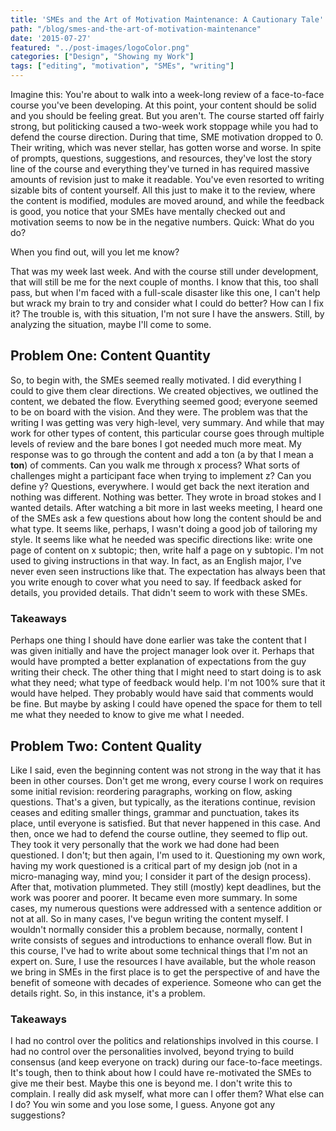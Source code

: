 ```yaml
---
title: 'SMEs and the Art of Motivation Maintenance: A Cautionary Tale'
path: "/blog/smes-and-the-art-of-motivation-maintenance"
date: '2015-07-27'
featured: "../post-images/logoColor.png"
categories: ["Design", "Showing my Work"]
tags: ["editing", "motivation", "SMEs", "writing"]
---
```


Imagine this: You're about to walk into a week-long review of a face-to-face course you've been developing. At this point, your content should be solid and you should be feeling great. But you aren't. The course started off fairly strong, but politicking caused a two-week work stoppage while you had to defend the course direction. During that time, SME motivation dropped to 0\. Their writing, which was never stellar, has gotten worse and worse. In spite of prompts, questions, suggestions, and resources, they've lost the story line of the course and everything they've turned in has required massive amounts of revision just to make it readable. You've even resorted to writing sizable bits of content yourself. All this just to make it to the review, where the content is modified, modules are moved around, and while the feedback is good, you notice that your SMEs have mentally checked out and motivation seems to now be in the negative numbers. Quick: What do you do?

When you find out, will you let me know?

That was my week last week. And with the course still under development, that will still be me for the next couple of months. I know that this, too shall pass, but when I'm faced with a full-scale disaster like this one, I can't help but wrack my brain to try and consider what I could do better? How can I fix it? The trouble is, with this situation, I'm not sure I have the answers. Still, by analyzing the situation, maybe I'll come to some.

## Problem One: Content Quantity

So, to begin with, the SMEs seemed really motivated. I did everything I could to give them clear directions. We created objectives, we outlined the content, we debated the flow. Everything seemed good; everyone seemed to be on board with the vision. And they were. The problem was that the writing I was getting was very high-level, very summary. And while that may work for other types of content, this particular course goes through multiple levels of review and the bare bones I got needed much more meat. My response was to go through the content and add a ton (a by that I mean a **ton**) of comments. Can you walk me through x process? What sorts of challenges might a participant face when trying to implement z? Can you define y? Questions, everywhere. I would get back the next iteration and nothing was different. Nothing was better. They wrote in broad stokes and I wanted details. After watching a bit more in last weeks meeting, I heard one of the SMEs ask a few questions about how long the content should be and what type. It seems like, perhaps, I wasn't doing a good job of tailoring my style. It seems like what he needed was specific directions like: write one page of content on x subtopic; then, write half a page on y subtopic. I'm not used to giving instructions in that way. In fact, as an English major, I've never even seen instructions like that. The expectation has always been that you write enough to cover what you need to say. If feedback asked for details, you provided details. That didn't seem to work with these SMEs.

### Takeaways

Perhaps one thing I should have done earlier was take the content that I was given initially and have the project manager look over it. Perhaps that would have prompted a better explanation of expectations from the guy writing their check. The other thing that I might need to start doing is to ask what they need; what type of feedback would help. I'm not 100% sure that it would have helped. They probably would have said that comments would be fine. But maybe by asking I could have opened the space for them to tell me what they needed to know to give me what I needed.

## Problem Two: Content Quality

Like I said, even the beginning content was not strong in the way that it has been in other courses. Don't get me wrong, every course I work on requires some initial revision: reordering paragraphs, working on flow, asking questions. That's a given, but typically, as the iterations continue, revision ceases and editing smaller things, grammar and punctuation, takes its place, until everyone is satisfied. But that never happened in this case. And then, once we had to defend the course outline, they seemed to flip out. They took it very personally that the work we had done had been questioned. I don't; but then again, I'm used to it. Questioning my own work, having my work questioned is a critical part of my design job (not in a micro-managing way, mind you; I consider it part of the design process). After that, motivation plummeted. They still (mostly) kept deadlines, but the work was poorer and poorer. It became even more summary. In some cases, my numerous questions were addressed with a sentence addition or not at all. So in many cases, I've begun writing the content myself. I wouldn't normally consider this a problem because, normally, content I write consists of segues and introductions to enhance overall flow. But in this course, I've had to write about some technical things that I'm not an expert on. Sure, I use the resources I have available, but the whole reason we bring in SMEs in the first place is to get the perspective of and have the benefit of someone with decades of experience. Someone who can get the details right. So, in this instance, it's a problem.

### Takeaways

I had no control over the politics and relationships involved in this course. I had no control over the personalities involved, beyond trying to build consensus (and keep everyone on track) during our face-to-face meetings. It's tough, then to think about how I could have re-motivated the SMEs to give me their best. Maybe this one is beyond me. I don't write this to complain. I really did ask myself, what more can I offer them? What else can I do? You win some and you lose some, I guess. Anyone got any suggestions?
